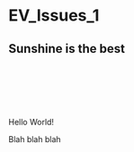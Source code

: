 # EV_Issues_1
## Sunshine is the best

<p>&nbsp;</p>
<p>&nbsp;</p>
<p>&nbsp;</p>
Hello World!

Blah blah blah
